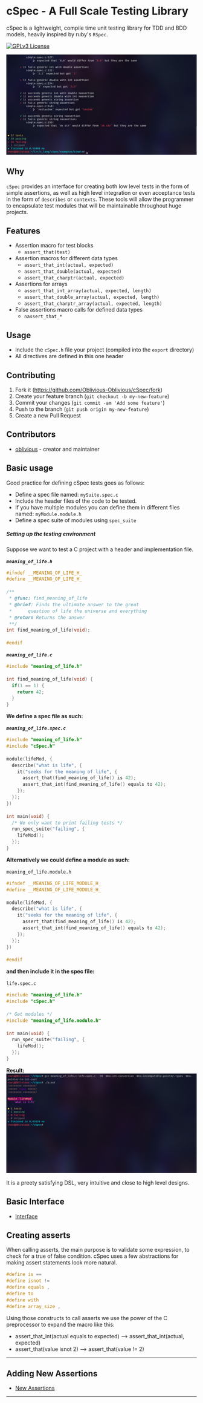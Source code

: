 # cSpec - A Full Scale Testing Library

cSpec is a lightweight, compile time unit testing library
for TDD and BDD models, heavily inspired by ruby's `RSpec`.

[![GPLv3 License](https://img.shields.io/badge/License-GPL%20v3-yellow.svg)](./COPYING)

![](https://github.com/Oblivious-Oblivious/cSpec/blob/master/images/simple_example.png)

## Why

`cSpec` provides an interface for creating both low level tests
in the form of simple assertions, as well as high level integration or even
acceptance tests in the form of `describes` or `contexts`. These tools will
allow the programmer to encapsulate test modules that will be maintainable
throughout huge projects.

## Features

- Assertion macro for test blocks
  - `assert_that(test)`
- Assertion macros for different data types
  - `assert_that_int(actual, expected)`
  - `assert_that_double(actual, expected)`
  - `assert_that_charptr(actual, expected)`
- Assertions for arrays
  - `assert_that_int_array(actual, expected, length)`
  - `assert_that_double_array(actual, expected, length)`
  - `assert_that_charptr_array(actual, expected, length)`
- False assertions macro calls for defined data types
  - `nassert_that_*`

## Usage

- Include the `cSpec.h` file your project (compiled into the `export` directory)
- All directives are defined in this one header

## Contributing

1. Fork it (<https://github.com/Oblivious-Oblivious/cSpec/fork>)
2. Create your feature branch (`git checkout -b my-new-feature`)
3. Commit your changes (`git commit -am 'Add some feature'`)
4. Push to the branch (`git push origin my-new-feature`)
5. Create a new Pull Request

## Contributors

- [oblivious](https://github.com/Oblivious-Oblivious) - creator and maintainer

## Basic usage

Good practice for defining cSpec tests goes as follows:

- Define a spec file named: `mySuite.spec.c`
- Include the header files of the code to be tested.
- If you have multiple modules you can define them in different files named: `myModule.module.h`
- Define a spec suite of modules using `spec_suite`

##### Setting up the testing environment

Suppose we want to test a C project with a header and implementation file.

**_`meaning_of_life.h`_**

```C
#ifndef __MEANING_OF_LIFE_H_
#define __MEANING_OF_LIFE_H_

/**
 * @func: find_meaning_of_life
 * @brief: Finds the ultimate answer to the great
 *      question of life the universe and everything
 * @return Returns the answer
 **/
int find_meaning_of_life(void);

#endif
```

**_`meaning_of_life.c`_**

```C
#include "meaning_of_life.h"

int find_meaning_of_life(void) {
  if(1 == 1) {
    return 42;
  }
}
```

**We define a spec file as such:**

**_`meaning_of_life.spec.c`_**

```C
#include "meaning_of_life.h"
#include "cSpec.h"

module(lifeMod, {
  describe("what is life", {
    it("seeks for the meaning of life", {
      assert_that(find_meaning_of_life() is 42);
      assert_that_int(find_meaning_of_life() equals to 42);
    });
  });
})

int main(void) {
  /* We only want to print failing tests */
  run_spec_suite("failing", {
    lifeMod();
  });
}
```

**Alternatively we could define a module as such:**

`meaning_of_life.module.h`

```C
#ifndef __MEANING_OF_LIFE_MODULE_H_
#define __MEANING_OF_LIFE_MODULE_H_

module(lifeMod, {
  describe("what is life", {
    it("seeks for the meaning of life", {
      assert_that(find_meaning_of_life() is 42);
      assert_that_int(find_meaning_of_life() equals to 42);
    });
  });
})

#endif
```

**and then include it in the spec file:**

`life.spec.c`

```C
#include "meaning_of_life.h"
#include "cSpec.h"

/* Get modules */
#include "meaning_of_life.module.h"

int main(void) {
  run_spec_suite("failing", {
    lifeMod();
  });
}
```

**Result:**
![](https://github.com/Oblivious-Oblivious/cSpec/blob/master/images/meaning_of_life_example.png)

It is a preety satisfying DSL, very intuitive and close to high level designs.

## Basic Interface

- [Interface](https://github.com/Oblivious-Oblivious/cSpec/blob/master/documentation/Basic%20Interface.md)

## Creating asserts

When calling asserts, the main purpose is to validate some expression,
to check for a true of false condition. cSpec uses a few
abstractions for making assert statements look more natural.

```C
#define is ==
#define isnot !=
#define equals ,
#define to
#define with
#define array_size ,
```

Using those constructs to call asserts we use the power of the C preprocessor to expand the macro like this:

- assert_that_int(actual equals to expected) --> assert_that_int(actual, expected)
- assert_that(value isnot 2) --> assert_that(value != 2)

---

## Adding New Assertions

- [New Assertions](https://github.com/Oblivious-Oblivious/cSpec/blob/master/documentation/Adding%20New%20Assertions.md)

---
